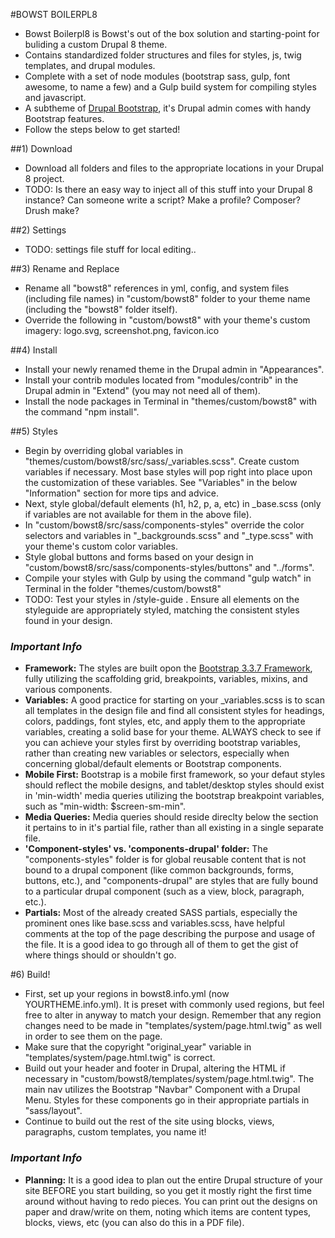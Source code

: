 #BOWST BOILERPL8

- Bowst Boilerpl8 is Bowst's out of the box solution and starting-point for buliding a custom Drupal 8 theme. 
- Contains standardized folder structures and files for styles, js, twig templates, and drupal modules.
- Complete with a set of node modules (bootstrap sass, gulp, font awesome, to name a few) and a Gulp build system for compiling styles and javascript.  
- A subtheme of [Drupal Bootstrap](https://www.drupal.org/project/bootstrap), it's Drupal admin comes with handy Bootstrap features.
- Follow the steps below to get started!


##1) Download

- Download all folders and files to the appropriate locations in your Drupal 8 project. 
- TODO: Is there an easy way to inject all of this stuff into your Drupal 8 instance?  Can someone write a script?  Make a profile?  Composer?  Drush make?

##2) Settings

- TODO: settings file stuff for local editing..

##3) Rename and Replace

- Rename all "bowst8" references in yml, config, and system files (including file names) in "custom/bowst8" folder to your theme name (including the "bowst8" folder itself).
- Override the following in "custom/bowst8" with your theme's custom imagery: logo.svg, screenshot.png, favicon.ico

##4) Install
- Install your newly renamed theme in the Drupal admin in "Appearances".
- Install your contrib modules located from "modules/contrib" in the Drupal admin in "Extend" (you may not need all of them).
- Install the node packages in Terminal in "themes/custom/bowst8" with the command "npm install".

##5) Styles

- Begin by overriding global variables in "themes/custom/bowst8/src/sass/_variables.scss".  Create custom variables if necessary.  Most base styles will pop right into place upon the customization of these variables. See "Variables" in the below "Information" section for more tips and advice.
- Next, style global/default elements (h1, h2, p, a, etc) in _base.scss (only if variables are not available for them in the above file).
- In "custom/bowst8/src/sass/components-styles" override the color selectors and variables in "_backgrounds.scss" and "_type.scss" with your theme's custom color variables.
- Style global buttons and forms based on your design in "custom/bowst8/src/sass/components-styles/buttons" and "../forms".
- Compile your styles with Gulp by using the command "gulp watch" in Terminal in the folder "themes/custom/bowst8"
- TODO: Test your styles in /style-guide .  Ensure all elements on the styleguide are appropriately styled, matching the consistent styles found in your design.


### *Important Info*

- **Framework:** The styles are built opon the [Bootstrap 3.3.7 Framework](http://www.getbootstrap.com), fully utilizing the scaffolding grid, breakpoints, variables, mixins, and various components. 
- **Variables:** A good practice for starting on your _variables.scss is to scan all templates in the design file and find all consistent styles for headings, colors, paddings, font styles, etc, and apply them to the appropriate variables, creating a solid base for your theme.  ALWAYS check to see if you can achieve your styles first by overriding bootstrap variables, rather than creating new variables or selectors, especially when concerning global/default elements or Bootstrap components. 
- **Mobile First:** Bootstrap is a mobile first framework, so your defaut styles should reflect the mobile designs, and tablet/desktop styles should exist in 'min-width' media queries utilizing the bootstrap breakpoint variables, such as "min-width: $screen-sm-min".
- **Media Queries:** Media queries should reside direclty below the section it pertains to in it's partial file, rather than all existing in a single separate file.
- **'Component-styles' vs. 'components-drupal' folder:** The "components-styles" folder is for global reusable content that is not bound to a drupal component (like common backgrounds, forms, buttons, etc.), and "components-drupal" are styles that are fully bound to a particular drupal component (such as a view, block, paragraph, etc.).
- **Partials:** Most of the already created SASS partials, especially the prominent ones like base.scss and variables.scss, have helpful comments at the top of the page describing the purpose and usage of the file.  It is a good idea to go through all of them to get the gist of where things should or shouldn't go.

#6) Build!

- First, set up your regions in bowst8.info.yml (now YOURTHEME.info.yml). It is preset with commonly used regions, but feel free to alter in anyway to match your design.  Remember that any region changes need to be made in "templates/system/page.html.twig" as well in order to see them on the page.
- Make sure that the copyright "original_year" variable in "templates/system/page.html.twig" is correct.
- Build out your header and footer in Drupal, altering the HTML if necessary in "custom/bowst8/templates/system/page.html.twig".  The main nav utilizes the Bootstrap "Navbar" Component with a Drupal Menu.  Styles for these components go in their appropriate partials in "sass/layout".
- Continue to build out the rest of the site using blocks, views, paragraphs, custom templates, you name it!  

### *Important Info*

- **Planning:** It is a good idea to plan out the entire Drupal structure of your site BEFORE you start building, so you get it mostly right the first time around without having to redo pieces.  You can print out the designs on paper and draw/write on them, noting which items are content types, blocks, views, etc (you can also do this in a PDF file).
